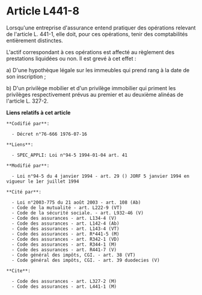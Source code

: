 # Article L441-8

Lorsqu'une entreprise d'assurance entend pratiquer des opérations relevant de l'article L. 441-1, elle doit, pour ces
opérations, tenir des comptabilités entièrement distinctes.

L'actif correspondant à ces opérations est affecté au règlement des prestations liquidées ou non. Il est grevé à cet effet :

a) D'une hypothèque légale sur les immeubles qui prend rang à la date de son inscription ;

b) D'un privilège mobilier et d'un privilège immobilier qui priment les privilèges respectivement prévus au premier et au
deuxième alinéas de l'article L. 327-2.

**Liens relatifs à cet article**

	**Codifié par**:

	  - Décret n°76-666 1976-07-16

	**Liens**:

	  - SPEC_APPLI: Loi n°94-5 1994-01-04 art. 41

	**Modifié par**:

	  - Loi n°94-5 du 4 janvier 1994 - art. 29 () JORF 5 janvier 1994 en vigueur le 1er juillet 1994

	**Cité par**:

	  - Loi n°2003-775 du 21 août 2003 - art. 108 (Ab)
	  - Code de la mutualité - art. L222-9 (VT)
	  - Code de la sécurité sociale. - art. L932-46 (V)
	  - Code des assurances - art. L134-4 (V)
	  - Code des assurances - art. L142-4 (Ab)
	  - Code des assurances - art. L143-4 (VT)
	  - Code des assurances - art. R*441-5 (M)
	  - Code des assurances - art. R342-1 (VD)
	  - Code des assurances - art. R344-1 (M)
	  - Code des assurances - art. R441-7 (V)
	  - Code général des impôts, CGI. - art. 38 (VT)
	  - Code général des impôts, CGI. - art. 39 duodecies (V)

	**Cite**:

	  - Code des assurances - art. L327-2 (M)
	  - Code des assurances - art. L441-1 (M)
